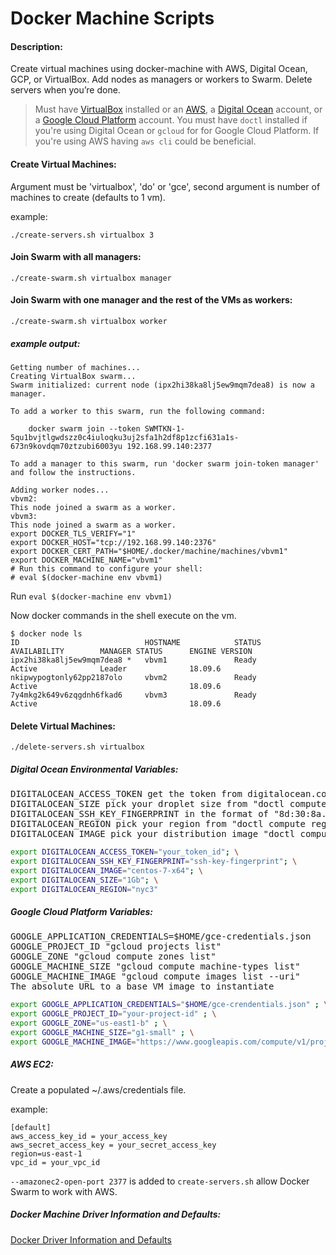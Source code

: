 # Docker Machine Scripts

#### Description:
Create virtual machines using docker-machine with AWS, Digital Ocean, GCP, or VirtualBox. Add nodes as managers or workers to Swarm. Delete servers when you’re done.

> Must have [VirtualBox](https://www.virtualbox.org) installed or an [AWS](https://aws.amazone.com), a [Digital Ocean](https://www.digitalocean.com) account, or a [Google Cloud Platform](https://cloud.google.com) account.  You must have `doctl` installed if you're using Digital Ocean or `gcloud` for for Google Cloud Platform.  If you're using AWS having `aws cli` could be beneficial.

#### Create Virtual Machines:
Argument must be 'virtualbox', 'do' or 'gce', second argument is number of machines to create (defaults to 1 vm).

example:

`./create-servers.sh virtualbox 3`

#### Join Swarm with all managers:

`./create-swarm.sh virtualbox manager`

#### Join Swarm with one manager and the rest of the VMs as workers:

`./create-swarm.sh virtualbox worker`

##### example output:
```console
Getting number of machines...
Creating VirtualBox swarm...
Swarm initialized: current node (ipx2hi38ka8lj5ew9mqm7dea8) is now a manager.

To add a worker to this swarm, run the following command:

    docker swarm join --token SWMTKN-1-5qu1bvjtlgwdszz0c4iuloqku3uj2sfa1h2df8p1zcfi631a1s-673n9kovdqm70ztzubi6003yu 192.168.99.140:2377

To add a manager to this swarm, run 'docker swarm join-token manager' and follow the instructions.

Adding worker nodes...
vbvm2:
This node joined a swarm as a worker.
vbvm3:
This node joined a swarm as a worker.
export DOCKER_TLS_VERIFY="1"
export DOCKER_HOST="tcp://192.168.99.140:2376"
export DOCKER_CERT_PATH="$HOME/.docker/machine/machines/vbvm1"
export DOCKER_MACHINE_NAME="vbvm1"
# Run this command to configure your shell:
# eval $(docker-machine env vbvm1)
```

Run `eval $(docker-machine env vbvm1)`

Now docker commands in the shell execute on the vm.

```console
$ docker node ls
ID                            HOSTNAME            STATUS              AVAILABILITY        MANAGER STATUS      ENGINE VERSION
ipx2hi38ka8lj5ew9mqm7dea8 *   vbvm1               Ready               Active              Leader              18.09.6
nkipwypogtonly62pp2187olo     vbvm2               Ready               Active                                  18.09.6
7y4mkg2k649v6zqgdnh6fkad6     vbvm3               Ready               Active                                  18.09.6
```

#### Delete Virtual Machines:

`./delete-servers.sh virtualbox`

##### Digital Ocean Environmental Variables:

<pre>
DIGITALOCEAN_ACCESS_TOKEN get the token from digitalocean.com (read/write)
DIGITALOCEAN_SIZE pick your droplet size from "doctl compute size list"
DIGITALOCEAN_SSH_KEY_FINGERPRINT in the format of "8d:30:8a..." with a comand like "ssh-keygen -E md5 -lf  ~/.ssh/id_rsa.pub"
DIGITALOCEAN_REGION pick your region from "doctl compute region list"
DIGITALOCEAN_IMAGE pick your distribution image "doctl compute image list-distribution"
</pre>

```bash
export DIGITALOCEAN_ACCESS_TOKEN="your_token_id"; \
export DIGITALOCEAN_SSH_KEY_FINGERPRINT="ssh-key-fingerprint"; \
export DIGITALOCEAN_IMAGE="centos-7-x64"; \
export DIGITALOCEAN_SIZE="1Gb"; \
export DIGITALOCEAN_REGION="nyc3"
```

##### Google Cloud Platform Variables:

<pre>
GOOGLE_APPLICATION_CREDENTIALS=$HOME/gce-credentials.json
GOOGLE_PROJECT_ID "gcloud projects list"
GOOGLE_ZONE "gcloud compute zones list"
GOOGLE_MACHINE_SIZE "gcloud compute machine-types list"
GOOGLE_MACHINE_IMAGE "gcloud compute images list --uri"
The absolute URL to a base VM image to instantiate
</pre>

```bash
export GOOGLE_APPLICATION_CREDENTIALS="$HOME/gce-crendentials.json" ; \
export GOOGLE_PROJECT_ID="your-project-id" ; \
export GOOGLE_ZONE="us-east1-b" ; \
export GOOGLE_MACHINE_SIZE="g1-small" ; \
export GOOGLE_MACHINE_IMAGE="https://www.googleapis.com/compute/v1/projects/centos-cloud/global/images/centos-7-v20190515"
```

##### AWS EC2:

Create a populated ~/.aws/credentials file.

example:

```plain
[default]
aws_access_key_id = your_access_key
aws_secret_access_key = your_secret_access_key
region=us-east-1
vpc_id = your_vpc_id
```

`--amazonec2-open-port 2377` is added to `create-servers.sh` allow Docker Swarm to work with AWS.

##### Docker Machine Driver Information and Defaults:

[Docker Driver Information and Defaults](https://docs.docker.com/machine/drivers/)

